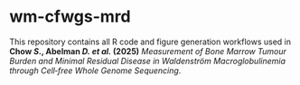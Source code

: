 # wm-cfwgs-mrd
This repository contains all R code and figure generation workflows used in **Chow *S*., Abelman *D.* *et al.* (2025)**   *Measurement of Bone Marrow Tumour Burden and Minimal Residual Disease in Waldenström Macroglobulinemia through Cell‑free Whole Genome Sequencing*.
